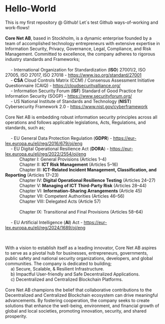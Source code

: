 # Hello-World
This is my first repository @ Github! Let´s test Github ways-of-working and work-flows!
<br/><br/>**Core Net AB**, based in Stockholm, is a dynamic enterprise founded by a team of accomplished technology entrepreneurs with extensive expertise in Information Security, Privacy, Governance, Legal, Compliance, and Risk Management. Committed to excellence, the company adheres to rigorous industry standards and Frameworks;
<br/><br/>
&emsp; - International Organization for Standardization (**ISO**) 27001/2, ISO 27005, ISO 27017, ISO 27018 - https://www.iso.org/standard/27001
<br/>
&emsp; - **CSA** Cloud Controls Matrix (CCM) / Consensus Assessment Initiative Questionnaire (CAIQ) - https://cloudsecurityalliance.org/
<br/>
&emsp; - Information Security Forum (**ISF**) Standard of Good Practice for Information Security (SOGP) - https://www.securityforum.org/ 
<br/>
&emsp; - US National Institute of Standards and Technology (**NIST**) Cybersecurity Framework 2.0 - https://www.nist.gov/cyberframework
<br/><br/>
Core Net AB is embedding robust information security principles across all operations and follows applicable legislations, Acts, Regulations, and standards, such as;
<br/><br/>
&emsp; - EU General Data Protection Regulation (**GDPR**) - https://eur-lex.europa.eu/eli/reg/2016/679/oj/eng 
<br/>
&emsp; - EU Digital Operational Resilience Act (**DORA**) - https://eur-lex.europa.eu/eli/reg/2022/2554/oj/eng 
<br/> &emsp;&emsp;&emsp; Chapter I: General Provisions (Articles 1–4)
<br/> &emsp;&emsp;&emsp; Chapter II: **ICT Risk Management** (Articles 5–16)
<br/> &emsp;&emsp;&emsp; Chapter III: **ICT-Related Incident Management, Classification, and Reporting** (Articles 17–23) 
<br/> &emsp;&emsp;&emsp; Chapter IV: **Digital Operational Resilience Testing** (Articles 24–27) 
<br/> &emsp;&emsp;&emsp; Chapter V: **Managing of ICT Third-Party Risk** (Articles 28–44) 
<br/> &emsp;&emsp;&emsp; Chapter VI: **Information-Sharing Arrangements** (Article 45)
<br/> &emsp;&emsp;&emsp; Chapter VII: Competent Authorities (Articles 46–56) 
<br/> &emsp;&emsp;&emsp; Chapter VIII: Delegated Acts (Article 57)  
<br/> &emsp;&emsp;&emsp; Chapter IX: Transitional and Final Provisions (Articles 58–64)  
<br/>
&emsp; - EU Artificial Intelligence (**AI**) Act - https://eur-lex.europa.eu/eli/reg/2024/1689/oj/eng

<br/><br/> With a vision to establish itself as a leading innovator, Core Net AB aspires to serve as a pivotal hub for businesses, entrepreneurs, governments, public safety and national security organizations, developers, and global communities. The company is dedicated to building;
<br/>
&emsp; a) Secure, Scalable, & Resilient Infrastructure.
<br/>
&emsp; b) Impactful User-friendly and Safe Decentralized Applications. 
<br/>
&emsp; c) Decentralized and Centralized Blockchain Platforms.
<br/><br/>
Core Net AB champions the belief that collaborative contributions to the Decentralized and Centralized Blockchain ecosystem can drive meaningful advancements. By fostering cooperation, the company seeks to create solutions that enhance the well-being, environment, and financial growth of global and local societies, promoting innovation, security, and shared prosperity.
